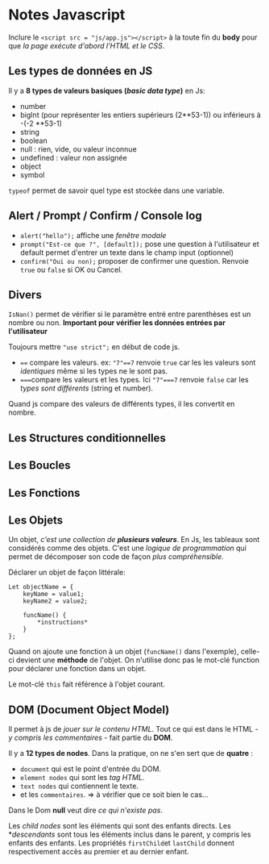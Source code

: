 Notes Javascript
===============

Inclure le `<script src = "js/app.js"></script>` à la toute fin du **body** pour que *la page exécute d'abord l'HTML et le CSS*.

Les types de données en JS
--------------------

Il y a **8 types de valeurs basiques (*basic data type*)** en Js:

- number
- bigInt (pour représenter les entiers supérieurs (2**53-1)) ou inférieurs à -(-2 **53-1)
- string
- boolean
- null : rien, vide, ou valeur inconnue
- undefined : valeur non assignée
- object
- symbol

`typeof` permet de savoir quel type est stockée dans une variable.

Alert / Prompt / Confirm / Console log
-------------------------------------

- `alert("hello");`  affiche une *fenêtre modale*
- `prompt("Est-ce que ?", [default]);` pose une question à l'utilisateur et default permet d'entrer un texte dans le champ input (optionnel)
- `confirm("Oui ou non);` proposer de confirmer une question. Renvoie `true` ou `false` si OK ou Cancel.



Divers
-----

`IsNan()` permet de vérifier si le paramètre entré entre parenthèses est un nombre ou non. **Important pour vérifier les données entrées par l'utilisateur**

Toujours mettre `"use strict";` en début de code js.

- `==` compare les valeurs. ex: `"7"==7` renvoie `true` car les les valeurs sont *identiques* même si les types ne le sont pas.
- `===`compare les valeurs et les types. Ici `"7"===7` renvoie `false` car les *types sont différents* (string et number).

Quand js compare des valeurs de différents types, il les convertit en nombre.


Les Structures conditionnelles
------------------------------

Les Boucles
-----------

Les Fonctions
-------------

Les Objets
----------

Un objet, *c'est une collection de **plusieurs valeurs***. En Js, les tableaux sont considérés comme des objets.
C'est une *logique de programmation* qui permet de décomposer son code de façon *plus compréhensible*.

Déclarer un objet de façon littérale:

    Let objectName = {
        keyName = value1;
        keyName2 = value2;

        funcName() {
            *instructions*
        }
    };

Quand on ajoute une fonction à un objet (`funcName()` dans l'exemple), celle-ci devient une **méthode** de l'objet. On n'utilise donc pas le mot-clé function pour déclarer une fonction dans un objet.

Le mot-clé `this` fait référence à l'objet courant.

DOM (Document Object Model)
---------------------------

Il permet à js de *jouer sur le contenu HTML*.
Tout ce qui est dans le HTML - *y compris les commentaires* - fait partie du **DOM**.

Il y a **12 types de nodes**. Dans la pratique, on ne s'en sert que de **quatre** :
- `document` qui est le point d'entrée du DOM.
- `element nodes` qui sont les *tag HTML*.
- `text nodes` qui contiennent le texte.
- et les `commentaires`. 
=> à vérifier que ce soit bien le cas...

Dans le Dom **null** veut dire *ce qui n'existe pas*.

Les *child nodes* sont les éléments qui sont des enfants directs. 
Les **descendants* sont tous les éléments inclus dans le parent, y compris les enfants des enfants.
Les propriétés `firstChild`et `lastChild` donnent respectivement accès au premier et au dernier enfant.